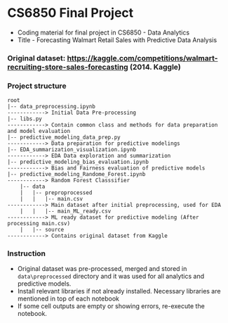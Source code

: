# CS6850 Final Project
-  Coding material for final project in CS6850 - Data Analytics
-  Title - Forecasting Walmart Retail Sales with Predictive Data Analysis

### Original dataset: https://kaggle.com/competitions/walmart-recruiting-store-sales-forecasting (2014. Kaggle)

### Project structure
```
root
|-- data_preprocessing.ipynb                                            ------------> Initial Data Pre-processing
|-- libs.py                                                             ------------> Contain common class and methods for data preparation and model evaluation 
|-- predictive_modeling_data_prep.py                                    ------------> Data preparation for predictive modelings
|-- EDA_summarization_visualization.ipynb                               ------------> EDA Data exploration and summarization
|-- predictive_modeling_bias_evaluation.ipynb                                               ------------> Bias and Fairness evaluation of predictive models
|-- predictive_modeling_Randome_Forest.ipynb                            ------------> Random Forest Classsifier
    |-- data
    |   |-- preproprocessed
    |   |   |-- main.csv                                                ------------> Main dataset after initial preprocessing, used for EDA
    |   |   |-- main_ML_ready.csv                                       ------------> ML ready dataset for predictive modeling (After processing main.csv)
    |   |-- source                                                      ------------> Contains original dataset from Kaggle
```

### Instruction
- Original dataset was pre-processed, merged and stored in ```data\preprocessed``` directory and it was used for all analytics and predictive models.
- Install relevant libraries if not already installed. Necessary libraries are mentioned in top of each notebook
- If some cell outputs are empty or showing errors, re-execute the notebook.